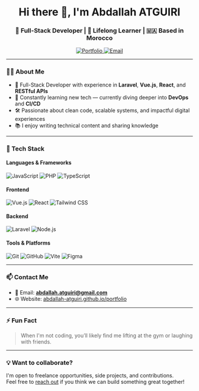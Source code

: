 <h1 align="center">Hi there 👋, I'm Abdallah ATGUIRI</h1>
<h3 align="center">🚀 Full-Stack Developer | 🧠 Lifelong Learner | 🇲🇦 Based in Morocco</h3>

<p align="center">
  <a href="https://abdallah-atguiri.github.io/portfolio/" target="_blank">
    <img src="https://img.shields.io/badge/Portfolio-View-blue?style=for-the-badge&logo=google-chrome" alt="Portfolio" />
  </a>
  <a href="mailto:abdallah.atguiri@gmail.com" target="_blank">
    <img src="https://img.shields.io/badge/Email-Contact-blue?style=for-the-badge&logo=gmail" alt="Email" />
  </a>
</p>

---

### 👨‍💻 About Me

- 💼 Full-Stack Developer with experience in **Laravel**, **Vue.js**, **React**, and **RESTful APIs**  
- 🌱 Constantly learning new tech — currently diving deeper into **DevOps** and **CI/CD**  
- 🛠️ Passionate about clean code, scalable systems, and impactful digital experiences  
- 📚 I enjoy writing technical content and sharing knowledge

---

### 🔧 Tech Stack

#### Languages & Frameworks
![JavaScript](https://img.shields.io/badge/JavaScript-F7DF1E?style=flat&logo=javascript&logoColor=black)
![PHP](https://img.shields.io/badge/PHP-777BB4?style=flat&logo=php&logoColor=white)
![TypeScript](https://img.shields.io/badge/TypeScript-007ACC?style=flat&logo=typescript&logoColor=white)

#### Frontend
![Vue.js](https://img.shields.io/badge/Vue.js-35495E?style=flat&logo=vue.js&logoColor=4FC08D)
![React](https://img.shields.io/badge/React-20232A?style=flat&logo=react&logoColor=61DAFB)
![Tailwind CSS](https://img.shields.io/badge/Tailwind_CSS-38B2AC?style=flat&logo=tailwind-css&logoColor=white)

#### Backend
![Laravel](https://img.shields.io/badge/Laravel-F9322C?style=flat&logo=laravel&logoColor=white)
![Node.js](https://img.shields.io/badge/Node.js-339933?style=flat&logo=node.js&logoColor=white)

#### Tools & Platforms
![Git](https://img.shields.io/badge/Git-F05032?style=flat&logo=git&logoColor=white)
![GitHub](https://img.shields.io/badge/GitHub-181717?style=flat&logo=github&logoColor=white)
![Vite](https://img.shields.io/badge/Vite-646CFF?style=flat&logo=vite&logoColor=white)
![Figma](https://img.shields.io/badge/Figma-F24E1E?style=flat&logo=figma&logoColor=white)

---

### 📫 Contact Me

- 📧 Email: **abdallah.atguiri@gmail.com**  
- 🌐 Website: [abdallah-atguiri.github.io/portfolio](https://abdallah-atguiri.github.io/portfolio/)

---

### ⚡ Fun Fact

> When I'm not coding, you’ll likely find me lifting at the gym or laughing with friends.

---

### 💡 Want to collaborate?

I'm open to freelance opportunities, side projects, and contributions.  
Feel free to [reach out](mailto:abdallah.atguiri@gmail.com) if you think we can build something great together!

